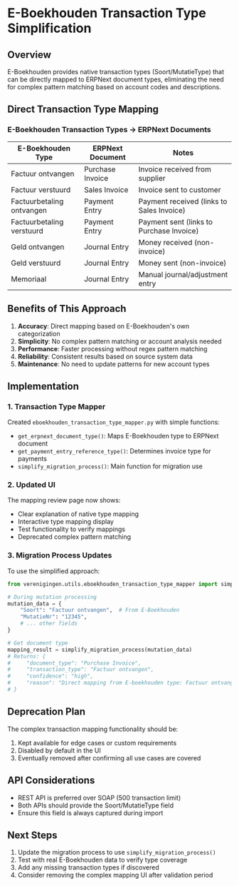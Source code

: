 # E-Boekhouden Transaction Type Simplification

## Overview

E-Boekhouden provides native transaction types (Soort/MutatieType) that can be directly mapped to ERPNext document types, eliminating the need for complex pattern matching based on account codes and descriptions.

## Direct Transaction Type Mapping

### E-Boekhouden Transaction Types → ERPNext Documents

| E-Boekhouden Type | ERPNext Document | Notes |
|------------------|------------------|-------|
| Factuur ontvangen | Purchase Invoice | Invoice received from supplier |
| Factuur verstuurd | Sales Invoice | Invoice sent to customer |
| Factuurbetaling ontvangen | Payment Entry | Payment received (links to Sales Invoice) |
| Factuurbetaling verstuurd | Payment Entry | Payment sent (links to Purchase Invoice) |
| Geld ontvangen | Journal Entry | Money received (non-invoice) |
| Geld verstuurd | Journal Entry | Money sent (non-invoice) |
| Memoriaal | Journal Entry | Manual journal/adjustment entry |

## Benefits of This Approach

1. **Accuracy**: Direct mapping based on E-Boekhouden's own categorization
2. **Simplicity**: No complex pattern matching or account analysis needed
3. **Performance**: Faster processing without regex pattern matching
4. **Reliability**: Consistent results based on source system data
5. **Maintenance**: No need to update patterns for new account types

## Implementation

### 1. Transaction Type Mapper

Created `eboekhouden_transaction_type_mapper.py` with simple functions:
- `get_erpnext_document_type()`: Maps E-Boekhouden type to ERPNext document
- `get_payment_entry_reference_type()`: Determines invoice type for payments
- `simplify_migration_process()`: Main function for migration use

### 2. Updated UI

The mapping review page now shows:
- Clear explanation of native type mapping
- Interactive type mapping display
- Test functionality to verify mappings
- Deprecated complex pattern matching

### 3. Migration Process Updates

To use the simplified approach:

```python
from verenigingen.utils.eboekhouden_transaction_type_mapper import simplify_migration_process

# During mutation processing
mutation_data = {
    "Soort": "Factuur ontvangen",  # From E-Boekhouden
    "MutatieNr": "12345",
    # ... other fields
}

# Get document type
mapping_result = simplify_migration_process(mutation_data)
# Returns: {
#     "document_type": "Purchase Invoice",
#     "transaction_type": "Factuur ontvangen",
#     "confidence": "high",
#     "reason": "Direct mapping from E-boekhouden type: Factuur ontvangen"
# }
```

## Deprecation Plan

The complex transaction mapping functionality should be:
1. Kept available for edge cases or custom requirements
2. Disabled by default in the UI
3. Eventually removed after confirming all use cases are covered

## API Considerations

- REST API is preferred over SOAP (500 transaction limit)
- Both APIs should provide the Soort/MutatieType field
- Ensure this field is always captured during import

## Next Steps

1. Update the migration process to use `simplify_migration_process()`
2. Test with real E-Boekhouden data to verify type coverage
3. Add any missing transaction types if discovered
4. Consider removing the complex mapping UI after validation period